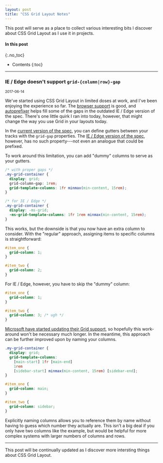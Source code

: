 ```yaml
---
layout: post
title: "CSS Grid Layout Notes"
---
```


This post will serve as a place to collect various interesting bits I
discover about CSS Grid Layout as I use it in projects.

#### In this post
{:.no_toc}

* Contents
{:toc}

* * *

### IE / Edge doesn't support `grid-{column|row}-gap`

<small>2017-06-14</small>

We've started using CSS Grid Layout in limited doses at work, and I've
been enjoying the experience so far. The
[browser support](http://caniuse.com/#feat=css-grid) is good, and
[autoprefixer](https://github.com/postcss/autoprefixer) helps fill some of the
gaps in the outdated IE / Edge version of the spec. There's one little
quirk I ran into today, however, that might change the way you use Grid
in your layouts today.

In the [current version of the
spec](https://www.w3.org/TR/css3-grid-layout/#propdef-grid-column-gap),
you can define gutters between your tracks with the `grid-gap`
properties. The [IE / Edge version of the
spec](https://www.w3.org/TR/2011/WD-css3-grid-layout-20110407/),
however, has no such property---not even an analogue that could be
prefixed.

To work around this limitation, you can add "dummy" columns to serve as
your gutters.

```css
/* with proper gaps */
.my-grid-container {
  display: grid;
  grid-column-gap: 1rem;
  grid-template-columns: 1fr minmax(min-content, 15rem);
}

/* for IE / Edge */
.my-grid-container {
  display: -ms-grid;
  -ms-grid-template-columns: 1fr 1rem minmax(min-content, 15rem);
}
```

This works, but the downside is that you now have an extra column to
consider. With the "regular" approach, assigning items to specific
columns is straightforward:

```css
#item_one {
  grid-column: 1;
}

#item_two {
  grid-column: 2;
}
```

For IE / Edge, however, you have to skip the "dummy" column:

```css
#item_one {
  grid-column: 1;
}

#item_two {
  grid-column: 3; /* ugh */
}
```

[Microsoft have started updating their Grid
support](https://rachelandrew.co.uk/archives/2017/04/04/edge-starts-work-on-their-grid-implementation-update/),
so hopefully this work-around won't be necessary much longer. In the
meantime, this approach can be further improved upon by naming your
columns.

```css
.my-grid-container {
  display: grid;
  grid-template-columns:
    [main-start] 1fr [main-end]
    1rem
    [sidebar-start] minmax(min-content, 15rem) [sidebar-end];
}

#item_one {
  grid-column: main;
}

#item_two {
  grid-column: sidebar;
}
```

Explicitly naming columns allows you to reference them by name
without having to guess which number they actually are. This isn't a big
deal if you only have two columns like the example, but would be helpful for
more complex systems with larger numbers of columns and rows.

* * *

This post will be continually updated as I discover more intersting
things about CSS Grid Layout.
